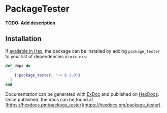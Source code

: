 # PackageTester

**TODO: Add description**

## Installation

If [available in Hex](https://hex.pm/docs/publish), the package can be installed
by adding `package_tester` to your list of dependencies in `mix.exs`:

```elixir
def deps do
  [
    {:package_tester, "~> 0.1.0"}
  ]
end
```

Documentation can be generated with [ExDoc](https://github.com/elixir-lang/ex_doc)
and published on [HexDocs](https://hexdocs.pm). Once published, the docs can
be found at [https://hexdocs.pm/package_tester](https://hexdocs.pm/package_tester).

